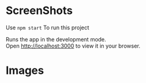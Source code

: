 # ScreenShots


Use `npm start`
To run this project


Runs the app in the development mode.\
Open [http://localhost:3000](http://localhost:3000) to view it in your browser.

# Images

